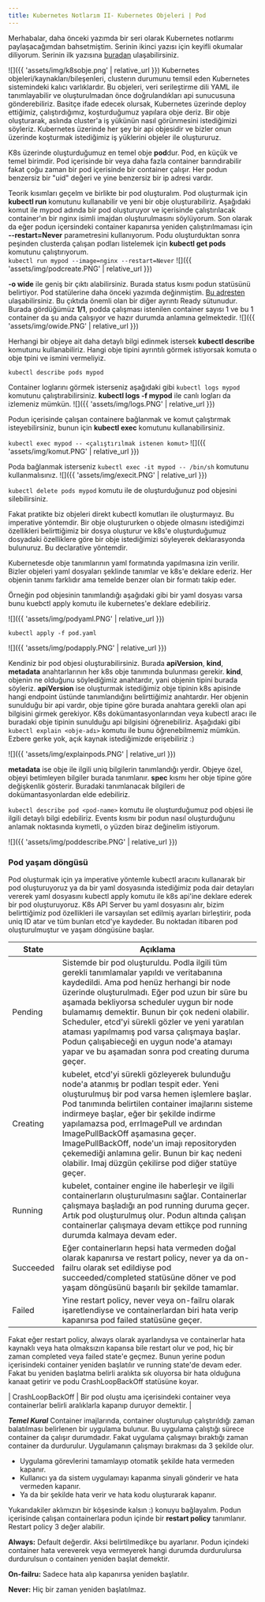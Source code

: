 ```yaml
---
title: Kubernetes Notlarım II- Kubernetes Objeleri | Pod
---
```


Merhabalar, daha önceki yazımda bir seri olarak Kubernetes notlarımı paylaşacağımdan bahsetmiştim. Serinin ikinci yazısı için keyifli okumalar diliyorum.
Serinin ilk yazısına [buradan](https://zeyneprumeysayorulmaz.github.io/k8s-notlar%C4%B1m/) ulaşabilirsiniz.

![]({{ 'assets/img/k8sobje.png' | relative_url }})
Kubernetes objeleri/kaynakları/bileşenleri, clusterın durumunu temsil eden Kubernetes sistemindeki kalıcı varlıklardır. Bu objeleri, veri serileştirme dili YAML ile tanımlayabilir ve oluşturulmadan önce doğrulandıkları api sunucusuna gönderebiliriz.  Basitçe ifade edecek olursak, Kubernetes üzerinde deploy ettiğimiz, çalıştırdığımız, koşturduğumuz yapılara obje deriz.
Bir obje oluşturarak, aslında cluster'a iş yükünün nasıl görünmesini istediğimizi söyleriz.  Kubernetes üzerinde her şey bir api objesidir ve bizler onun üzerinde koşturmak istediğimiz iş yüklerini objeler ile oluştururuz.

K8s üzerinde oluşturduğumuz en temel obje **pod**dur.  Pod, en küçük ve temel birimdir. Pod içerisinde bir veya daha fazla container barındırabilir fakat çoğu zaman bir pod içerisinde bir container çalışır.  Her podun benzersiz bir "uid" değeri ve yine benzersiz bir ip adresi vardır. 

Teorik kısımları geçelm ve birlikte bir pod oluşturalım. Pod oluşturmak için **kubectl run** komutunu kullanabilir ve yeni bir obje oluşturabiliriz. Aşağıdaki komut ile mypod adında bir pod oluşturuyor ve içerisinde çalıştırılacak container'ın bir  nginx  isimli imajdan oluşturulmasını söylüyorum. Son olarak da eğer podun içersindeki container kapanırsa yeniden çalıştırılmaması için **--restart=Never** parametresini kullanıyorum. Podu oluşturduktan sonra peşinden clusterda çalışan podları listelemek için **kubectl get pods** komutunu çalıştırıyorum.  
`kubectl run mypod --image=nginx --restart=Never` 
![]({{ 'assets/img/podcreate.PNG' | relative_url }})

**-o wide** ile geniş bir çıktı alabilirsiniz. Burada status kısmı podun statüsünü belirtiyor. Pod statülerine daha önceki yazımda değinmiştim. [Bu adresten](http://https://zeyneprumeysayorulmaz.github.io/Kubernetes-Pod-Pending/) ulaşabilirsiniz. Bu çıktıda önemli olan bir diğer ayrıntı Ready sütunudur. Burada gördüğümüz **1/1**, podda çalışması istenilen container sayısı 1 ve bu 1 container da şu anda çalışıyor ve hazır durumda anlamına gelmektedir.
![]({{ 'assets/img/owide.PNG' | relative_url }})

Herhangi bir objeye ait daha detaylı bilgi edinmek istersek **kubectl describe** komutunu kullanabiliriz. Hangi obje tipini ayrıntılı görmek istiyorsak komuta o obje tpini ve ismini vermeliyiz.

`kubectl describe pods mypod`

Container loglarını görmek isterseniz aşağıdaki gibi `kubectl logs mypod` komutunu çalıştırabilirsiniz. **kubectl logs -f mypod** ile canlı logları da izlemeniz mümkün.
![]({{ 'assets/img/logs.PNG' | relative_url }})

Podun içerisinde çalışan containere bağlanmak ve komut çalıştırmak isteyebilirsiniz, bunun için **kubectl exec** komutunu kullanabilirsiniz.

`kubectl exec mypod -- <çalıştırılmak istenen komut>`
![]({{ 'assets/img/komut.PNG' | relative_url }})

Poda bağlanmak isterseniz `kubectl exec -it mypod -- /bin/sh` komutunu kullanmalısınız.
![]({{ 'assets/img/execit.PNG' | relative_url }})

`kubectl delete pods mypod` komutu ile de oluşturduğunuz pod objesini silebilirsiniz.

Fakat pratikte biz objeleri direkt kubectl komutları ile oluşturmayız. Bu imperative yöntemdir.  Bir obje oluştururken o objede olmasını istediğimzi özellikleri belirttiğimiz bir dosya oluşturur ve k8s'e oluşturduğumuz dosyadaki özelliklere göre bir obje istediğimizi söyleyerek deklarasyonda bulunuruz. Bu declarative yöntemdir.

Kubernetesde obje tanımlarının yaml formatında yapılmasına izin verilir. Bizler objeleri yaml dosyaları şeklinde tanımlar ve k8s'e deklare ederiz. Her objenin tanımı farklıdır ama temelde benzer olan bir formatı takip eder.

Örneğin pod objesinin tanımlandığı aşağıdaki gibi bir yaml dosyası varsa bunu kuebctl apply komutu ile kubernetes'e deklare edebiliriz.

![]({{ 'assets/img/podyaml.PNG' | relative_url }})

`kubectl apply -f pod.yaml`

![]({{ 'assets/img/podapply.PNG' | relative_url }})

Kendiniz bir pod objesi oluşturabilirsiniz. Burada **apiVersion**,  **kind**, **metadata** anahtarlarının her k8s obje tanımında bulunması gerekir. **kind**, objenin ne olduğunu söylediğimiz anahtardır, yani objenin tipini burada söyleriz. **apiVersion** ise oluşturmak istediğimiz obje tipinin k8s apisinde hangi endpoint üstünde tanımlandığını belirttiğimiz anahtardır. Her objenin sunulduğu bir api vardır, obje tipine göre burada anahtara gerekli olan api bilgisini girmek gerekiyor. K8s dokümantasyonlarından veya kubectl aracı ile buradaki obje tipinin sunulduğu api bilgisini öğrenebiliriz. Aşağıdaki gibi `kubectl explain <obje-adı>` komutu ile bunu öğrenebilmemiz mümkün. Ezbere gerke yok, açık kaynak istediğimizde erişebiliriz :) 

![]({{ 'assets/img/explainpods.PNG' | relative_url }})

**metadata** ise obje ile ilgili uniq bilgilerin tanımlandığı yerdir. Objeye özel, objeyi betimleyen bilgiler burada tanımlanır. **spec** kısmı her obje tipine göre değişkenlik gösterir.  Buradaki tanımlanacak bilgileri de dokümantasyonlardan elde edebiliriz.

`kubectl describe pod <pod-name>` komutu ile oluşturduğumuz pod objesi ile ilgili detaylı bilgi edebiliriz. Events kısmı bir podun nasıl oluşturduğunu anlamak noktasında kıymetli, o yüzden biraz değinelim istiyorum.

![]({{ 'assets/img/poddescribe.PNG' | relative_url }})

### Pod yaşam döngüsü
Pod oluşturmak için ya imperative yöntemle kubectl aracını kullanarak bir pod oluşturuyoruz ya da bir yaml dosyasında istediğimiz poda dair detayları vererek yaml dosyasını kubectl apply komutu ile  k8s api'ine deklare ederek bir pod oluşturuyoruz. K8s API Server bu yaml dosyasını alır, bizim belirttiğimiz pod özellikleri ile varsayılan set edilmiş ayarları birleştirir, poda uniq ID atar ve tüm bunları etcd'ye kaydeder. Bu noktadan itibaren pod oluşturulmuştur ve yaşam döngüsüne başlar.

| State | Açıklama |
| -------- | -------- | 
| Pending   |  Sistemde bir pod oluşturuldu. Podla ilgili tüm gerekli tanımlamalar yapıldı ve veritabanına kaydedildi.  Ama pod henüz herhangi bir node üzerinde oluşturulmadı. Eğer pod uzun bir süre bu aşamada bekliyorsa scheduler uygun bir node bulamamış demektir. Bunun bir çok nedeni olabilir. Scheduler, etcd'yi sürekli gözler ve yeni yaratılan ataması yapılmamış pod varsa çalışmaya başlar.  Podun çalışabieceği en uygun node'a atamayı yapar ve bu aşamadan sonra pod creating duruma geçer. |
| Creating     |  kubelet, etcd'yi sürekli gözleyerek bulunduğu node'a atanmış br podları tespit eder. Yeni oluşturulmuş bir pod varsa hemen işlemlere başlar. Pod tanımında belirtilen container imajlarını sisteme indirmeye başlar, eğer bir şekilde indirme yapılamazsa pod, errImagePull ve ardından ImagePullBackOff aşamasına geçer. ImagePullBackOff, node'un imajı repositoryden çekemediği anlamına gelir. Bunun bir kaç nedeni olabilir. Imaj düzgün çekilirse pod diğer statüye geçer. |
|  Running    |  kubelet, container engine ile haberleşir ve ilgili containerların oluşturulmasını sağlar.  Containerlar çalışmaya başladığı an pod running duruma geçer.  Artık pod oluşturulmuş olur. Podun altında çalışan containerlar çalışmaya devam ettikçe pod running durumda kalmaya devam eder.  |
| Succeeded     |   Eğer containerların hepsi hata vermeden doğal olarak kapanırsa ve restart policy, never ya da on-failru olarak set edildiyse pod succeeded/completed statüsüne döner ve pod yaşam döngüsünü başarılı bir şekilde tamamlar.  | 
| Failed     | Yine restart policy, never veya on-failru olarak işaretlendiyse  ve containerlardan biri hata verip kapanırsa   pod failed statüsüne geçer.  | 

Fakat eğer restart policy, always olarak ayarlandıysa ve containerlar hata kaynaklı veya hata olmaksızın kapansa bile restart olur ve pod, hiç bir zaman completed veya failed state'e geçmez.  Bunun yerine podun içerisindeki container yeniden başlatılır ve running state'de devam eder. Fakat bu yeniden başlatma belirli aralıkta sık oluyorsa bir hata olduğuna kanaat getirir ve podu CrashLoopBackOff statüsüne koyar.

| CrashLoopBackOff     | Bir pod oluştu ama içerisindeki container veya containerlar belirli aralıklarla kapanıp duruyor demektir.      | 


***Temel Kural***
Container imajlarında, container oluşturulup çalıştırıldığı zaman balatılması belirlenen bir uygulama bulunur. Bu uygulama çalıştığı sürece container da çalışır durumdadır. Fakat uygulama çalışmayı bıraktığı zaman container da durdurulur. Uygulamanın çalışmayı bırakması da 3 şekilde olur.
* Uygulama görevlerini tamamlayıp otomatik şekilde hata vermeden kapanır.
* Kullanıcı ya da sistem uygulamayı kapanma sinyali gönderir ve hata vermeden kapanır.
* Ya da bir şekilde hata verir ve hata kodu oluşturarak kapanır.

Yukarıdakiler aklımızın bir köşesinde kalsın :) konuyu bağlayalım. Podun içerisinde çalışan containerlara podun içinde bir **restart policy** tanımlanır. Restart policy 3 değer alabilir.

**Always:** Default değerdir. Aksi belirtilmedikçe bu ayarlanır. Podun içindeki container hata vereverek veya vermeyerek hangi durumda durdurulursa durdurulsun o containerı yeniden başlat demektir.

**On-failru:** Sadece hata alıp kapanırsa yeniden başlatılır.

**Never:** Hiç bir zaman yeniden başlatılmaz.
